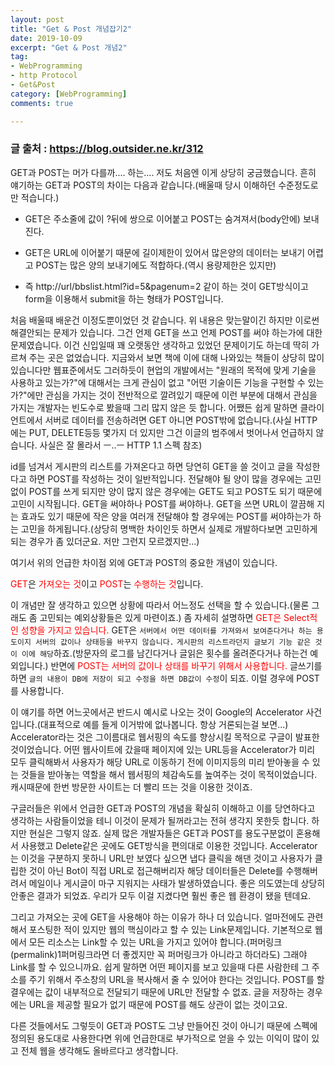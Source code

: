 ```yaml
---
layout: post
title: "Get & Post 개념잡기2"
date: 2019-10-09
excerpt: "Get & Post 개념2"
tag:
- WebProgramming
- http Protocol
- Get&Post
category: [WebProgramming]
comments: true

---
```



### 글 출처 : https://blog.outsider.ne.kr/312

GET과 POST는 머가 다를까.... 하는.... 저도 처음엔 이게 상당히 궁금했습니다. 흔히 얘기하는 GET과 POST의 차이는 다음과 같습니다.(배울때 당시 이해하던 수준정도로만 적습니다.)

- GET은 주소줄에 값이 ?뒤에 쌍으로 이어붙고 POST는 숨겨져서(body안에) 보내진다.

- GET은 URL에 이어붙기 때문에 길이제한이 있어서 많은양의 데이터는 보내기 어렵고 POST는 많은 양의 보내기에도 적합하다.(역시 용량제한은 있지만)

- 즉 http://url/bbslist.html?id=5&pagenum=2 같이 하는 것이 GET방식이고 form을 이용해서 submit을 하는 형태가 POST입니다.


처음 배울때 배운건 이정도뿐이었던 것 같습니다. 위 내용은 맞는말이긴 하지만 이로썬 해결안되는 문제가 있습니다. 그건 언제 GET을 쓰고 언제 POST를 써야 하는가에 대한 문제였습니다. 이건 신입일때 꽤 오랫동안 생각하고 있었던 문제이기도 하는데 딱히 가르쳐 주는 곳은 없었습니다. 지금와서 보면 책에 이에 대해 나와있는 책들이 상당히 많이 있습니다만 웹표준에서도 그러하듯이 현업의 개발에서는 "원래의 목적에 맞게 기술을 사용하고 있는가?"에 대해서는 크게 관심이 없고 "어떤 기술이든 기능을 구현할 수 있는가?"에만 관심을 가지는 것이 전반적으로 깔려있기 때문에 이런 부분에 대해서 관심을 가지는 개발자는 빈도수로 봤을때 그리 많지 않은 듯 합니다. 어쨌든 쉽게 말하면 클라이언트에서 서버로 데이터를 전송하려면 GET 아니면 POST밖에 없습니다.(사실 HTTP에는 PUT, DELETE등등 몇가지 더 있지만 그건 이글의 범주에서 벗어나서 언급하지 않습니다. 사실은 잘 몰라서 ㅡ..ㅡ HTTP 1.1 스펙 참조)

id를 넘겨서 게시판의 리스트를 가져온다고 하면 당연히 GET을 쓸 것이고 글을 작성한다고 하면 POST를 작성하는 것이 일반적입니다. 전달해야 될 양이 많을 경우에는 고민없이 POST를 쓰게 되지만 양이 많지 않은 경우에는 GET도 되고 POST도 되기 때문에 고민이 시작됩니다. GET을 써야하나 POST를 써야하나. GET을 쓰면 URL이 깔끔해 지는 효과도 있기 때문에 작은 양을 여러개 전달해야 할 경우에는 POST를 써야하는가 하는 고민을 하게됩니다.(상당히 명백한 차이인듯 하면서 실제로 개발하다보면 고민하게 되는 경우가 좀 있더군요. 저만 그런지 모르겠지만...)

여기서 위의 언급한 차이점 외에 GET과 POST의 중요한 개념이 있습니다.

<span style="color:red">GET</span>은 <span style="color:red">가져오는 것</span>이고 <span style="color:red">POST</span>는 <span style="color:red">수행하는 것</span>입니다.


이 개념만 잘 생각하고 있으면 상황에 따라서 어느정도 선택을 할 수 있습니다.(물론 그래도 좀 고민되는 예외상황들은 있게 마련이죠.) 좀 자세히 설명하면 <span style="color:red">GET은 Select적인 성향을 가지고 있습니다.</span> GET은 `서버에서 어떤 데이터를 가져와서 보여준다거나 하는 용도이지 서버의 값이나 상태등을 바꾸지 않습니다.` `게시판의 리스트라던지 글보기 기능 같은 것이 이에 해당`하죠.(방문자의 로그를 남긴다거나 글읽은 횟수를 올려준다거나 하는건 예외입니다.) 반면에 <span style="color:red">POST는 서버의 값이나 상태를 바꾸기 위해서 사용합니다.</span> 글쓰기를 하면 `글의 내용이 DB에 저장이 되고 수정을 하면 DB값이 수정`이 되죠. 이럴 경우에 POST를 사용합니다.



이 얘기를 하면 어느곳에서곤 반드시 예시로 나오는 것이 Google의 Accelerator 사건입니다.(대표적으로 예를 들게 이거밖에 없나봅니다. 항상 거론되는걸 보면...) Accelerator라는 것은 그이름대로 웹서핑의 속도를 향상시킬 목적으로 구글이 발표한 것이었습니다. 어떤 웹사이트에 갔을때 페이지에 있는 URL등을 Accelerator가 미리 모두 클릭해봐서 사용자가 해당 URL로 이동하기 전에 이미지등의 미리 받아놓을 수 있는 것들을 받아놓는 역할을 해서 웹서핑의 체감속도를 높여주는 것이 목적이었습니다. 캐시때문에 한번 방문한 사이트는 더 빨리 뜨는 것을 이용한 것이죠.

구글러들은 위에서 언급한 GET과 POST의 개념을 확실히 이해하고 이를 당연하다고 생각하는 사람들이었을 테니 이것이 문제가 될꺼라고는 전혀 생각지 못한듯 합니다. 하지만 현실은 그렇지 않죠. 실제 많은 개발자들은 GET과 POST를 용도구분없이 혼용해서 사용했고 Delete같은 곳에도 GET방식을 편의대로 이용한 것입니다. Accelerator는 이것을 구분하지 못하니 URL만 보였다 싶으면 냅다 클릭을 해댄 것이고 사용자가 클립한 것이 아닌 Bot이 직접 URL로 접근해버리자 해당 데이터들은 Delete를 수행해버려서 메일이나 게시글이 마구 지워지는 사태가 발생하였습니다. 좋은 의도였는데 상당히 안좋은 결과가 되었죠. 우리가 모두 이걸 지켰다면 훨씬 좋은 웹 환경이 됐을 텐데요.



그리고 가져오는 곳에 GET을 사용해야 하는 이유가 하나 더 있습니다. 얼마전에도 관련해서 포스팅한 적이 있지만 웹의 핵심이라고 할 수 있는 Link문제입니다. 기본적으로 웹에서 모든 리소스는 Link할 수 있는 URL을 가지고 있어야 합니다.(퍼머링크(permalink)1퍼머링크라면 더 좋겠지만 꼭 퍼머링크가 아니라고 하더라도) 그래야 Link를 할 수 있으니까요. 쉽게 말하면 어떤 페이지를 보고 있을때 다른 사람한테 그 주소를 주기 위해서 주소창의 URL을 복사해서 줄 수 있어야 한다는 것입니다. POST를 할 결우에는 값이 내부적으로 전달되기 때문에 URL만 전달할 수 없죠. 글을 저장하는 경우에는 URL을 제공할 필요가 없기 때문에 POST를 해도 상관이 없는 것이고요.

다른 것들에서도 그렇듯이 GET과 POST도 그냥 만들어진 것이 아니기 때문에 스펙에 정의된 용도대로 사용한다면 위에 언급한대로 부가적으로 얻을 수 있는 이익이 많이 있고 전체 웹을 생각해도 올바르다고 생각합니다.
